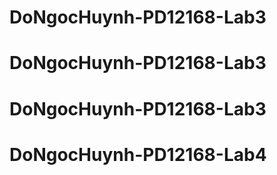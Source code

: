 # DoNgocHuynh-PD12168-Lab3
# DoNgocHuynh-PD12168-Lab3
# DoNgocHuynh-PD12168-Lab3
# DoNgocHuynh-PD12168-Lab4
